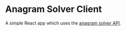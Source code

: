 # Anagram Solver Client

A simple React app which uses the [anagram solver API](https://github.com/sanved77/Anagram-Solver).
